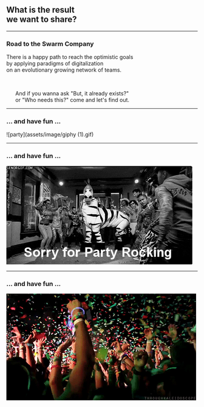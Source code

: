## What is the result<br>we want to share?

---

### Road to the Swarm Company

There is a happy path to reach the optimistic goals
<br>by applying paradigms of digitalization
<br>on an evolutionary growing network of teams.

<br>
<ul>
  <li class="fragment" style="list-style-type: none;">And if you wanna ask "But, it already exists?"
  <br>or "Who needs this?" come and let's find out.</li>
</ul>




---

### ... and have fun ...

![party](assets/image/giphy (1).gif)



---

### ... and have fun ...

![party](assets/image/giphy.gif)


---

### ... and have fun ...

![party](assets/image/party-edm.gif)


